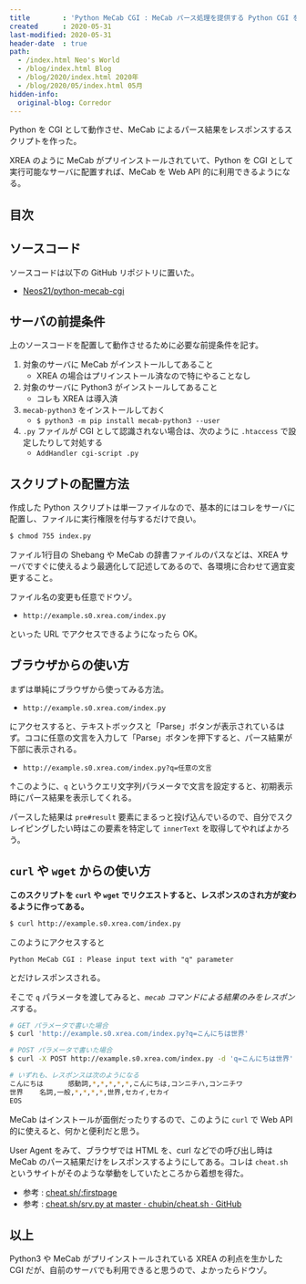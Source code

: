 ```yaml
---
title        : 'Python MeCab CGI : MeCab パース処理を提供する Python CGI を作ってみた'
created      : 2020-05-31
last-modified: 2020-05-31
header-date  : true
path:
  - /index.html Neo's World
  - /blog/index.html Blog
  - /blog/2020/index.html 2020年
  - /blog/2020/05/index.html 05月
hidden-info:
  original-blog: Corredor
---
```


Python を CGI として動作させ、MeCab によるパース結果をレスポンスするスクリプトを作った。

XREA のように MeCab がプリインストールされていて、Python を CGI として実行可能なサーバに配置すれば、MeCab を Web API 的に利用できるようになる。

## 目次

## ソースコード

ソースコードは以下の GitHub リポジトリに置いた。

- [Neos21/python-mecab-cgi](https://github.com/Neos21/python-mecab-cgi)

## サーバの前提条件

上のソースコードを配置して動作させるために必要な前提条件を記す。

1. 対象のサーバに MeCab がインストールしてあること
    - XREA の場合はプリインストール済なので特にやることなし
2. 対象のサーバに Python3 がインストールしてあること
    - コレも XREA は導入済
3. `mecab-python3` をインストールしておく
    - `$ python3 -m pip install mecab-python3 --user`
4. `.py` ファイルが CGI として認識されない場合は、次のように `.htaccess` で設定したりして対処する
    - `AddHandler cgi-script .py`

## スクリプトの配置方法

作成した Python スクリプトは単一ファイルなので、基本的にはコレをサーバに配置し、ファイルに実行権限を付与するだけで良い。

```bash
$ chmod 755 index.py
```

ファイル1行目の Shebang や MeCab の辞書ファイルのパスなどは、XREA サーバですぐに使えるよう最適化して記述してあるので、各環境に合わせて適宜変更すること。

ファイル名の変更も任意でドウゾ。

- `http://example.s0.xrea.com/index.py`

といった URL でアクセスできるようになったら OK。

## ブラウザからの使い方

まずは単純にブラウザから使ってみる方法。

- `http://example.s0.xrea.com/index.py`

にアクセスすると、テキストボックスと「Parse」ボタンが表示されているはず。ココに任意の文言を入力して「Parse」ボタンを押下すると、パース結果が下部に表示される。

- `http://example.s0.xrea.com/index.py?q=任意の文言`

↑このように、`q` というクエリ文字列パラメータで文言を設定すると、初期表示時にパース結果を表示してくれる。

パースした結果は `pre#result` 要素にまるっと投げ込んでいるので、自分でスクレイピングしたい時はこの要素を特定して `innerText` を取得してやればよかろう。

## `curl` や `wget` からの使い方

**このスクリプトを `curl` や `wget` でリクエストすると、レスポンスのされ方が変わるように作ってある。**

```bash
$ curl http://example.s0.xrea.com/index.py
```

このようにアクセスすると

```
Python MeCab CGI : Please input text with "q" parameter
```

とだけレスポンスされる。

そこで `q` パラメータを渡してみると、*`mecab` コマンドによる結果のみをレスポンス*する。

```bash
# GET パラメータで書いた場合
$ curl 'http://example.s0.xrea.com/index.py?q=こんにちは世界'

# POST パラメータで書いた場合
$ curl -X POST http://example.s0.xrea.com/index.py -d 'q=こんにちは世界'

# いずれも、レスポンスは次のようになる
こんにちは      感動詞,*,*,*,*,*,こんにちは,コンニチハ,コンニチワ
世界    名詞,一般,*,*,*,*,世界,セカイ,セカイ
EOS
```

MeCab はインストールが面倒だったりするので、このように `curl` で Web API 的に使えると、何かと便利だと思う。

User Agent をみて、ブラウザでは HTML を、curl などでの呼び出し時は MeCab のパース結果だけをレスポンスするようにしてある。コレは `cheat.sh` というサイトがそのような挙動をしていたところから着想を得た。

- 参考 : [cheat.sh/:firstpage](http://cheat.sh/)
- 参考 : [cheat.sh/srv.py at master · chubin/cheat.sh · GitHub](https://github.com/chubin/cheat.sh/blob/master/bin/srv.py)

## 以上

Python3 や MeCab がプリインストールされている XREA の利点を生かした CGI だが、自前のサーバでも利用できると思うので、よかったらドウゾ。

